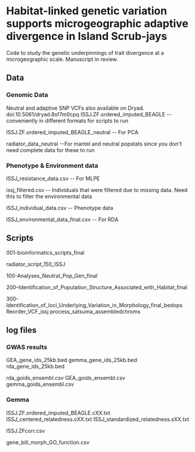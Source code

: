 # Habitat-linked genetic variation supports microgeographic adaptive divergence in Island Scrub-jays

Code to study the genetic underpinnings of trait divergence at a microgeographic scale. Manuscript in review. 

## Data
### Genomic Data

Neutral and adaptive SNP VCFs also available on Dryad. doi:10.5061/dryad.8sf7m0cpq
ISSJ.ZF.ordered_imputed_BEAGLE -- conveniently in different formats for scripts to run

ISSJ.ZF.ordered_imputed_BEAGLE_neutral -- For PCA 

radiator_data_neutral --For mantel and neutral popstats since you don't need complete data for these to run


### Phenotype & Environment data 

ISSJ_resistance_data.csv -- For MLPE

issj_filtered.csv -- Individuals that were filtered due to missing data. Need this to filter the environmental data 

ISSJ_individual_data.csv -- Phenotype data 

ISSJ_environmental_data_final.csv -- For RDA

## Scripts

001-bioinformatics_scripts_final

radiator_script_150_ISSJ

100-Analyses_Neutral_Pop_Gen_final

200–Identification_of_Population_Structure_Associated_with_Habitat_final

300-Identification_of_loci_Underlying_Variation_in_Morphology_final_bedops 
  Reorder_VCF_issj
  process_satsuma_assembledchroms

## log files
### GWAS results 
GEA_gene_ids_25kb.bed
gemma_gene_ids_25kb.bed
rda_gene_ids_25kb.bed

rda_goids_ensembl.csv
GEA_goids_ensembl.csv
gemma_goids_ensembl.csv

### Gemma
ISSJ.ZF.ordered_imputed_BEAGLE.cXX.txt
ISSJ_centered_relatedness.cXX.txt
ISSJ_standardized_relatedness.sXX.txt

ISSJ.ZFcorr.csv

gene_bill_morph_GO_function.csv


